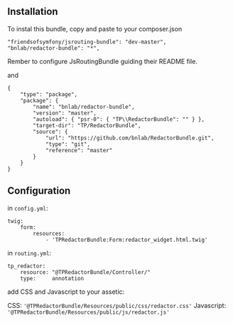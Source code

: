 Installation 
------------

To instal this bundle, copy and paste to your composer.json

```
"friendsofsymfony/jsrouting-bundle": "dev-master",
"bnlab/redactor-bundle": "*",
```

Rember to configure JsRoutingBundle guiding their README file.

and

```
{
    "type": "package",
    "package": {
        "name": "bnlab/redactor-bundle",
        "version": "master",
        "autoload": { "psr-0": { "TP\\RedactorBundle": "" } },
        "target-dir": "TP/RedactorBundle",
        "source": {
            "url": "https://github.com/bnlab/RedactorBundle.git",
            "type": "git",
            "reference": "master"
        }
    }
}
```


Configuration 
-------------

in `config.yml`:

```
twig:
    form:
        resources: 
            - 'TPRedactorBundle:Form:redactor_widget.html.twig'
```

in `routing.yml`:

```
tp_redactor:
    resource: "@TPRedactorBundle/Controller/"
    type:     annotation
``` 

add CSS and Javascript to your assetic:

CSS: `'@TPRedactorBundle/Resources/public/css/redactor.css'`
Javascript: `'@TPRedactorBundle/Resources/public/js/redactor.js'`